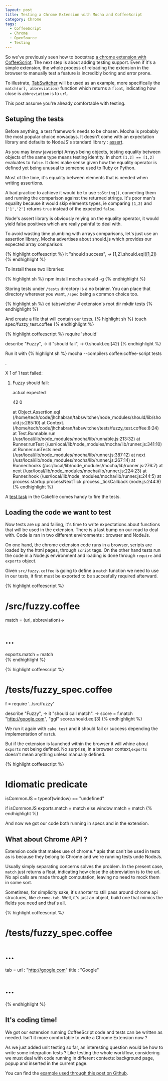 ```yaml
---
layout: post
title: Testing a Chrome Extension with Mocha and CoffeeScript
category: Chrome
tags:
  - CoffeeScript
  - Chrome
  - OpenSource
  - Testing
---
```


So we've previously seen how to bootstrap [a chrome extension with CoffeeScript](http://jhchabran.com/blog/2011/12/17/build-a-chrome-extension-with-coffeescript/).
The next step is about adding testing support. Even if it's a simple
extension, the whole process of reloading the extension in the browser
to manually test a feature is incredibly boring and error prone.

To illustrate,
[TabSwitcher](https://chrome.google.com/webstore/detail/tabswitcher/gkdkligmcadfbagoeggeohelmgalchcn) will be used as an example, more
specifically the ```match(url, abbreviation)``` function which returns a ```float```, indicating how close is 
```abbreviation``` is to ```url```.

This post assume you're already comfortable with testing.

## Setuping the tests

Before anything, a test framework needs to be chosen. Mocha is probably
the most popular choice nowadays. It doesn't come with an expectation
library and defaults to NodeJS's standard library :
[assert](http://nodejs.org/api/assert.html).

As you may know javascript Arrays being objects, testing equality between objects of the same type
 means testing identity. In short ```[1,2] == [1,2]``` evaluates to ```false```.
It does make sense given how the equality operator is defined yet being
unusual to someone used to Ruby or Python.

Most of the time, it's equality between elements that is needed when
writing assertions.

A bad practice to achieve it would be to use  ```toString()```, converting them and
 running the comparison against the returned strings. It's poor man's
equality because it would skip elements types, ie comparing ```[1,2]```
and ```['1','2']``` returns ```true``` instead of the expected ```false```.

Node's assert library is obviously relying on the equality operator, it
would yield false positives which are really painful to deal with.

To avoid wasting time plumbing with arrays comparisons, let's just use
an assertion library, Mocha advertises about should.js which provides
our expected array comparison: 

{% highlight coffeescript %}
it "should success", ->
  [1,2].should.eql([1,2])
{% endhighlight %}

To install these two libraries:

{% highlight sh %}
npm install mocha should -g
{% endhighlight %}

Storing tests under ```/tests``` directory is a no brainer. You can place
that directory wherever you want, ```/spec``` being a common choice
too.

{% highlight sh %}
cd tabswitcher # extension's root dir
mkdir tests
{% endhighlight %}

And create a file that will contain our tests.
{% highlight sh %}
touch spec/fuzzy_test.coffee
{% endhighlight %}

{% highlight coffeescript %}
require 'should'

describe "Fuzzy", -> 
  it "should fail", ->
    0.should.eql(42)
{% endhighlight %}

Run it with 
{% highlight sh %}
mocha --compilers coffee:coffee-script tests 

  .

  X 1 of 1 test failed:

  1) Fuzzy should fail:
      
      actual expected
      
      42 0
      
      at Object.Assertion.eql
(/home/tech/code/jhchabran/tabswitcher/node_modules/should/lib/should.js:285:10)
      at Context.<anonymous>
(/home/tech/code/jhchabran/tabswitcher/tests/fuzzy_test.coffee:8:24)
      at Test.Runnable.run
(/usr/local/lib/node_modules/mocha/lib/runnable.js:213:32)
      at Runner.runTest
(/usr/local/lib/node_modules/mocha/lib/runner.js:341:10)
      at Runner.runTests.next
(/usr/local/lib/node_modules/mocha/lib/runner.js:387:12)
      at next (/usr/local/lib/node_modules/mocha/lib/runner.js:267:14)
      at Runner.hooks
(/usr/local/lib/node_modules/mocha/lib/runner.js:276:7)
      at next (/usr/local/lib/node_modules/mocha/lib/runner.js:224:23)
      at Runner.hook
(/usr/local/lib/node_modules/mocha/lib/runner.js:244:5)
      at process.startup.processNextTick.process._tickCallback
(node.js:244:9)
{% endhighlight %}

A [test
task](https://github.com/jhchabran/tabswitcher/blob/master/Cakefile#L46) in the Cakefile comes handy to fire the tests.

## Loading the code we want to test 

Now tests are up and failing, it's time to write expectations about
functions that will be used in the extension. There is a last bump on
our road to deal with. Code is ran in two different environments :
browser and NodeJs.

On one hand, the chrome extension code runs in a browser, scripts are loaded by the html
pages, through ```script``` tags. On the other hand tests 
run the code in a Node.js environment and loading is done through
```require``` and ```exports``` object.

Given ```src/fuzzy.coffee``` is going to define a ```match``` function
we need to use in our tests, it first must be exported to be succesfully required
afterward.

{% highlight coffeescript %}
# /src/fuzzy.coffee

match = (url, abbreviation)->
  # ...

exports.match = match  
{% endhighlight %}

{% highlight coffeescript %}
# /tests/fuzzy_spec.coffee

f = require '../src/fuzzy'

describe "Fuzzy", -> 
  it "should call match". ->
    score = f.match "http://google.com", "ggl"
    score.should.eql(3)
{% endhighlight %}

We run it again with ```cake test``` and it should fail or success
depending the implementation of ```match```.

But if the extension is launched within the browser it will whine about
```exports``` not being defined. No surprise, in a browser
context,```exports``` doesn't mean anything unless manually defined.  

{% highlight coffeescript %}
# Idiomatic predicate
isCommonJS = typeof(window) == "undefined"

if isCommonJS
  exports.match = match
else
  window.match = match
{% endhighlight %}

And now we got our code both running in specs and in the extension.

## What about Chrome API ?

Extension code that makes use of chrome.\* apis that can't be used in tests as is because they belong to Chrome and we're running tests unde NodeJs.

Usually simply separating concerns solves the problem. In the
present case, ```match``` just returns a float, indicating how close the
abbreviation is to the url. No api calls are made through computation,
leaving no need to mock them in some sort.

Sometimes, for simplicity sake, it's shorter to still pass around chrome
api structures, like ```chrome.tab```. Well, it's just an object, build
one that mimics the fields you need and that's all. 

{% highlight coffeescript %}
# /tests/fuzzy_spec.coffee
# ...
tab = 
  url   : "http://google.com"
  title : "Google"
# ...
{% endhighlight %}

## It's coding time!

We got our extension running CoffeeScript code and tests can be written as
needed. Isn't it more comfortable to write a Chrome Extension now ?

As we just added unit testing so far, an interesting question would be how to write some integration tests ? Like testing the whole workflow, considering we must deal with code running in different contexts: background page, popup and inserted in the current page.

You can find the [example used through this post on Github](http://github.com/jhchabran/TabSwitcher). 

